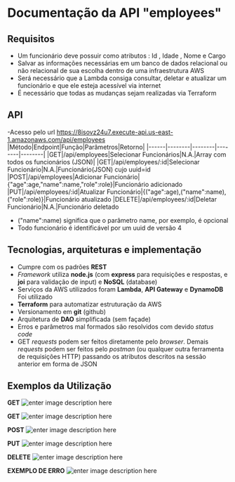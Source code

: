 # Documentação da API "employees"

## Requisitos
-   Um funcionário deve possuir como atributos : Id , Idade , Nome e Cargo  
-   Salvar as informações necessárias em um banco de dados relacional ou não relacional de sua escolha dentro de uma infraestrutura AWS  
-   Será necessário que a Lambda consiga consultar, deletar e atualizar um funcionário e que ele esteja acessível via internet
-   É necessário que todas as mudanças sejam realizadas via Terraform

## API
-Acesso pelo url https://8isovz24u7.execute-api.us-east-1.amazonaws.com/api/employees
|Método|Endpoint|Função|Parâmetros|Retorno|
|------|--------|--------|--------|--------|
|GET|/api/employees|Selecionar Funcionários|N.A.|Array com todos os funcionários (JSON)|
|GET|/api/employees/:id|Selecionar Funcionário|N.A.|Funcionário(JSON) cujo uuid=id
|POST|/api/employees|Adicionar Funcionário|{"age":age,"name":name,"role":role}|Funcionário adicionado
|PUT|/api/employees/:id|Atualizar Funcionário|{("age":age),("name":name),("role":role)}|Funcionário atualizado
|DELETE|/api/employees/:id|Deletar Funcionário|N.A.|Funcionário deletado

 - ("name":name) significa que o parâmetro name, por exemplo, é opcional
 - Todo funcionário é identificável por um uuid de versão 4
 
## Tecnologias, arquiteturas e implementação
- Cumpre com os padrões **REST**
- *Framework* utiliza **node.js** (com **express** para requisições e respostas, e **joi** para validação de input) e **NoSQL** (database)
- Serviços da AWS utilizados foram **Lambda**, **API Gateway** e **DynamoDB** Foi utilizado
- **Terraform** para automatizar estruturação da AWS
- Versionamento em **git** (github)
- Arquitetura de **DAO** simplificada (sem façade)
- Erros e parâmetros mal formados são resolvidos com devido *status code*
- GET *requests* podem ser feitos diretamente pelo *browser*. Demais *requests* podem ser feitos pelo *postman* (ou qualquer outra ferramenta de requisições HTTP) passando os atributos descritos na sessão anterior em forma de JSON

## Exemplos da Utilização
**GET**
![enter image description here](https://i.imgur.com/KcEFMXR.png)

**GET**
![enter image description here](https://i.imgur.com/qx2cKvm.png)

**POST**
![enter image description here](https://i.imgur.com/48DDAAs.png)

**PUT**
![enter image description here](https://i.imgur.com/DLWA2OR.png)

**DELETE**
![enter image description here](https://i.imgur.com/FoyOCTw.png)

**EXEMPLO DE ERRO**
![enter image description here](https://i.imgur.com/F8I4d9z.png)